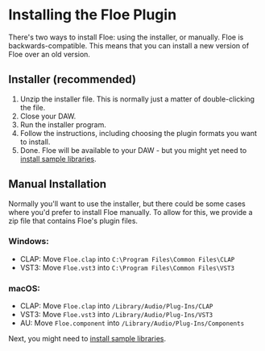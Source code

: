 <!--
SPDX-FileCopyrightText: 2024 Sam Windell
SPDX-License-Identifier: GPL-3.0-or-later
-->

# Installing the Floe Plugin

There's two ways to install Floe: using the installer, or manually. Floe is backwards-compatible. This means that you can install a new version of Floe over an old version.

## Installer (recommended)

1. Unzip the installer file. This is normally just a matter of double-clicking the file.
1. Close your DAW.
1. Run the installer program.
1. Follow the instructions, including choosing the plugin formats you want to install.
1. Done. Floe will be available to your DAW - but you might yet need to [install sample libraries](installing-libraries.md).

## Manual Installation

Normally you'll want to use the installer, but there could be some cases where you'd prefer to install Floe manually. To allow for this, we provide a zip file that contains Floe's plugin files.

### Windows:
- CLAP: Move `Floe.clap` into `C:\Program Files\Common Files\CLAP`
- VST3: Move `Floe.vst3` into `C:\Program Files\Common Files\VST3`

### macOS:
- CLAP: Move `Floe.clap` into `/Library/Audio/Plug-Ins/CLAP`
- VST3: Move `Floe.vst3` into `/Library/Audio/Plug-Ins/VST3`
- AU: Move `Floe.component` into `/Library/Audio/Plug-Ins/Components`

Next, you might need to [install sample libraries](installing-libraries.md). 

